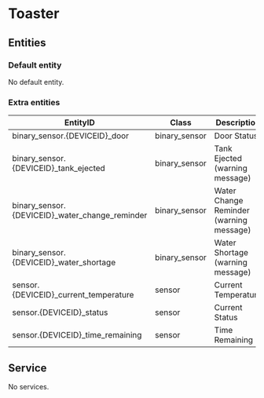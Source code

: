 # Toaster

## Entities
### Default entity
No default entity.

### Extra entities

| EntityID                                       | Class         | Description                             |
|------------------------------------------------|---------------|-----------------------------------------|
| binary_sensor.{DEVICEID}_door                  | binary_sensor | Door Status                             |
| binary_sensor.{DEVICEID}_tank_ejected          | binary_sensor | Tank Ejected (warning message)          |
| binary_sensor.{DEVICEID}_water_change_reminder | binary_sensor | Water Change Reminder (warning message) |
| binary_sensor.{DEVICEID}_water_shortage        | binary_sensor | Water Shortage (warning message)        |
| sensor.{DEVICEID}_current_temperature          | sensor        | Current Temperature                     |
| sensor.{DEVICEID}_status                       | sensor        | Current Status                          |
| sensor.{DEVICEID}_time_remaining               | sensor        | Time Remaining                          |

## Service
No services.